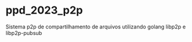 # ppd_2023_p2p
Sistema p2p de compartilhamento de arquivos utilizando golang libp2p e libp2p-pubsub
